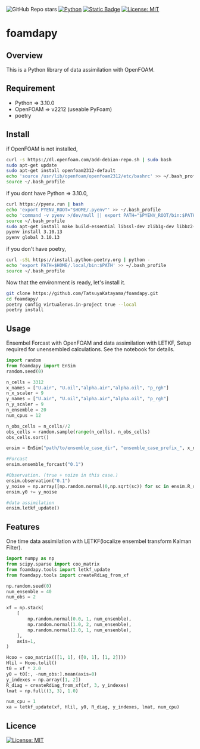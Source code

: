 ![GitHub Repo stars](https://img.shields.io/github/stars/TatsuyaKatayama/foamdapy)
[![Python](https://img.shields.io/badge/-Python-F9DC3E.svg?logo=python&style=flat)](https://www.python.org/)
[![Static Badge](https://img.shields.io/badge/OpenFOAM-v2212%20%7C%20v2312-blue)](https://www.openfoam.com/news/main-news/openfoam-v2312)
[![License: MIT](https://img.shields.io/badge/License-MIT-yellow.svg)](https://github.com/TatsuyaKatayama/foamdapy/blob/develop/LICENSE)


# foamdapy
## Overview
This is a Python library of data assimilation with OpenFOAM.

## Requirement
* Python => 3.10.0
* OpenFOAM => v2212 (useable PyFoam)
* poetry 

## Install
if OpenFOAM is not installed, 
```bash
curl -s https://dl.openfoam.com/add-debian-repo.sh | sudo bash
sudo apt-get update
sudo apt-get install openfoam2312-default
echo 'source /usr/lib/openfoam/openfoam2312/etc/bashrc' >> ~/.bash_profile
source ~/.bash_profile
```

if you dont have Python => 3.10.0,
```bash
curl https://pyenv.run | bash
echo 'export PYENV_ROOT="$HOME/.pyenv"' >> ~/.bash_profile
echo 'command -v pyenv >/dev/null || export PATH="$PYENV_ROOT/bin:$PATH"' >> ~/.bash_profile                    echo 'eval "$(pyenv init -)"' >> ~/.bash_profile
source ~/.bash_profile
sudo apt-get install make build-essential libssl-dev zlib1g-dev libbz2-dev libreadline-dev libsqlite3-dev wget curl llvm libncursesw5-dev xz-utils tk-dev libxml2-dev libxmlsec1-dev libffi-dev liblzma-dev
pyenv install 3.10.13
pyenv global 3.10.13
```

if you don't have poetry,
```bash
curl -sSL https://install.python-poetry.org | python -
echo 'export PATH=$HOME/.local/bin:$PATH' >> ~/.bash_profile
source ~/.bash_profile
```

Now that the environment is ready, let's install it.
```bash
git clone https://github.com/TatsuyaKatayama/foamdapy.git
cd foamdapy/
poetry config virtualenvs.in-project true --local
poetry install
```


## Usage
Ensembel Forcast with OpenFOAM and data assimilation with LETKF,
Setup required for unensembled calculations. See the notebook for details.

```python
import random
from foamdapy import EnSim
random.seed(0)

n_cells = 3312
x_names = ["U.air", "U.oil","alpha.air","alpha.oil", "p_rgh"]
n_x_scaler = 9
y_names = ["U.air", "U.oil","alpha.air","alpha.oil", "p_rgh"]
n_y_scaler = 9 
n_ensemble = 20
num_cpus = 12

n_obs_cells = n_cells//2
obs_cells = random.sample(range(n_cells), n_obs_cells)
obs_cells.sort()

ensim = EnSim("path/to/ensemble_case_dir", "ensemble_case_prefix_", x_names, n_x_scaler, n_cells, n_ensemble, y_names,n_y_scaler, obs_cells, "obs_case",num_cpus)

#Forcast
ensim.ensemble_forcast("0.1")

#Observation. (true + noize in this case.)
ensim.observation("0.1")
y_noise = np.array([np.random.normal(0,np.sqrt(sc)) for sc in ensim.R_diag])
ensim.y0 += y_noise

#data assimilation
ensim.letkf_update()
```

## Features
One time data assimilation with LETKF(localize ensembel transform Kalman Filter).

```python
import numpy as np
from scipy.sparse import coo_matrix
from foamdapy.tools import letkf_update
from foamdapy.tools import createRdiag_from_xf

np.random.seed(0)
num_ensenble = 40
num_obs = 2

xf = np.stack(
    [
        np.random.normal(0.0, 1, num_ensenble),
        np.random.normal(1.0, 2, num_ensenble),
        np.random.normal(2.0, 1, num_ensenble),
    ],
    axis=1,
)

Hcoo = coo_matrix(([1, 1], ([0, 1], [1, 2])))
Hlil = Hcoo.tolil()
t0 = xf * 2.0
y0 = t0[:, -num_obs:].mean(axis=0)
y_indexes = np.array([1, 2])
R_diag = createRdiag_from_xf(xf, 3, y_indexes)
lmat = np.full((3, 3), 1.0)

num_cpu = 1
xa = letkf_update(xf, Hlil, y0, R_diag, y_indexes, lmat, num_cpu)
```


## Licence
[![License: MIT](https://img.shields.io/badge/License-MIT-yellow.svg)](https://github.com/TatsuyaKatayama/foamdapy/blob/develop/LICENSE)

